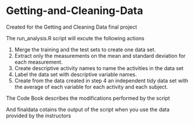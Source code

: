 # Getting-and-Cleaning-Data
Created for the Getting and Cleaning Data final project

The run_analysis.R script will excute the following actions

1. Merge the training and the test sets to create one data set.
2. Extract only the measurements on the mean and standard deviation for each measurement.
3. Create descriptive activity names to name the activities in the data set
4. Label the data set with descriptive variable names.
5. Create from the data created in step 4 an independent tidy data set with the average of each variable for each activity and each subject.

The Code Book describes the modifications performed by the script

And finaldata cotains the output of the script when you use the data provided by the instructors
